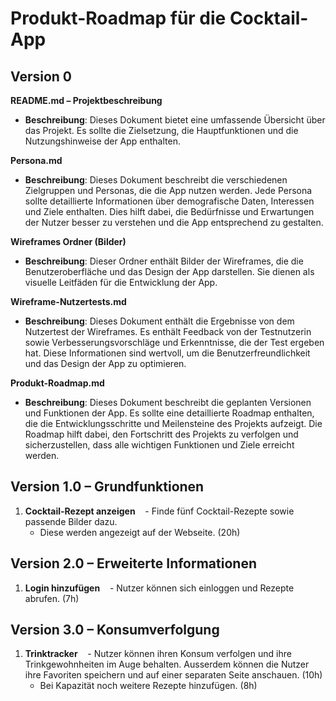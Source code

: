 
# Produkt-Roadmap für die Cocktail-App

## Version 0

**README.md – Projektbeschreibung**
- **Beschreibung**: Dieses Dokument bietet eine umfassende Übersicht über das Projekt. Es sollte die Zielsetzung, die Hauptfunktionen und die Nutzungshinweise der App enthalten.

**Persona.md**
- **Beschreibung**: Dieses Dokument beschreibt die verschiedenen Zielgruppen und Personas, die die App nutzen werden. Jede Persona sollte detaillierte Informationen über demografische Daten, Interessen und Ziele enthalten. Dies hilft dabei, die Bedürfnisse und Erwartungen der Nutzer besser zu verstehen und die App entsprechend zu gestalten.

**Wireframes Ordner (Bilder)**
- **Beschreibung**: Dieser Ordner enthält Bilder der Wireframes, die die Benutzeroberfläche und das Design der App darstellen. Sie dienen als visuelle Leitfäden für die Entwicklung der App.

**Wireframe-Nutzertests.md**
- **Beschreibung**: Dieses Dokument enthält die Ergebnisse von dem Nutzertest der Wireframes. Es enthält Feedback von der Testnutzerin sowie Verbesserungsvorschläge und Erkenntnisse, die der Test ergeben hat. Diese Informationen sind wertvoll, um die Benutzerfreundlichkeit und das Design der App zu optimieren.

**Produkt-Roadmap.md**
- **Beschreibung**: Dieses Dokument beschreibt die geplanten Versionen und Funktionen der App. Es sollte eine detaillierte Roadmap enthalten, die die Entwicklungsschritte und Meilensteine des Projekts aufzeigt. Die Roadmap hilft dabei, den Fortschritt des Projekts zu verfolgen und sicherzustellen, dass alle wichtigen Funktionen und Ziele erreicht werden.

## Version 1.0 – Grundfunktionen
1. **Cocktail-Rezept anzeigen**
   - Finde fünf Cocktail-Rezepte sowie passende Bilder dazu. 
   - Diese werden angezeigt auf der Webseite. (20h)

## Version 2.0 – Erweiterte Informationen
1. **Login hinzufügen**
   - Nutzer können sich einloggen und Rezepte abrufen. (7h)

## Version 3.0 – Konsumverfolgung
1. **Trinktracker**
   - Nutzer können ihren Konsum verfolgen und ihre Trinkgewohnheiten im Auge behalten. Ausserdem können die Nutzer ihre Favoriten speichern und auf einer separaten Seite anschauen. (10h)
   - Bei Kapazität noch weitere Rezepte hinzufügen. (8h)

